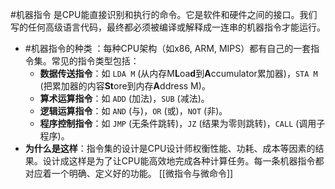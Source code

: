 
  #机器指令 是CPU能直接识别和执行的命令。它是软件和硬件之间的接口。我们写的任何高级语言代码，最终都必须被编译或解释成一连串的机器指令才能运行。
* #机器指令的种类 ：每种CPU架构（如x86, ARM, MIPS）都有自己的一套指令集。常见的指令类型包括： 
    *   **数据传送指令**：如 `LDA M` (从内存M**L**oa**d**到**A**ccumulator累加器)，`STA M` (把累加器的内容**St**ore到内存**A**ddress M)。
    *   **算术运算指令**：如 `ADD` (加法)，`SUB` (减法)。
    *   **逻辑运算指令**：如 `AND` (与)，`OR` (或)，`NOT` (非)。
    *   **程序控制指令**：如 `JMP` (无条件跳转)，`JZ` (结果为零则跳转)，`CALL` (调用子程序)。
*   **为什么是这样**：指令集的设计是CPU设计师权衡性能、功耗、成本等因素的结果。设计成这样是为了让CPU能高效地完成各种计算任务。每一条机器指令都对应着一个明确、定义好的功能。
[[微指令与微命令]]